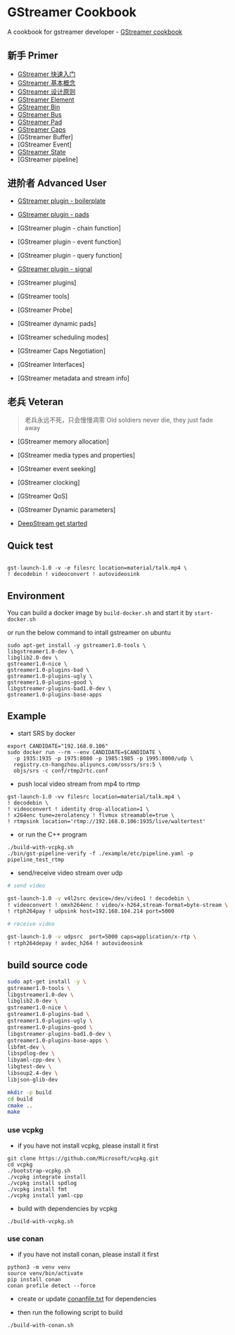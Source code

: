 # GStreamer Cookbook

A cookbook for gstreamer developer - [GStreamer cookbook](https://walterfan.github.io/gstreamer-cookbook/)


## 新手 Primer
* [GStreamer 快速入门](doc/source/1.basic/basic.md)
* [GStreamer 基本概念](doc/source/1.basic/concept.md)
* [GStreamer 设计原则](doc/source/1.basic/design.md)
* [GStreamer Element](doc/source/1.basic/gst-element.md)
* [GStreamer Bin](doc/source/1.basic/gst-bin.md)
* [GStreamer Bus](doc/source/1.basic/gst-bus.md)
* [GStreamer Pad](doc/source/1.basic/gst-pad.md)
* [GStreamer Caps](doc/source/1.basic/gst-caps.md)
* [GStreamer Buffer]
* [GStreamer Event]
* [GStreamer State](doc/source/1.basic/gst-state.md)
* [GStreamer pipeline]

## 进阶者 Advanced User

* [GStreamer plugin - boilerplate](doc/source/4.plugin/1.plugin-boilerplate.md)
* [GStreamer plugin - pads](doc/source/4.plugin/2.plugin-pads.md)
* [GStreamer plugin - chain function]
* [GStreamer plugin - event function]
* [GStreamer plugin - query function]
* [GStreamer plugin - signal](doc/source/4.plugin/7.plugin-signal.md)
* [GStreamer plugins]
* [GStreamer tools]

* [GStreamer Probe]
* [GStreamer dynamic pads]
* [GStreamer scheduling modes]
* [GStreamer Caps Negotiation]
* [GStreamer Interfaces]
* [GStreamer metadata and stream info]

## 老兵 Veteran

> 老兵永远不死，只会慢慢凋零 Old soldiers never die, they just fade away

* [GStreamer memory allocation]
* [GStreamer media types and properties]
* [GStreamer event seeking]
* [GStreamer clocking]
* [GStreamer QoS]
* [GStreamer Dynamic parameters]

* [DeepStream get started](doc/source/3.application/deepstream.md)


## Quick test

```

gst-launch-1.0 -v -e filesrc location=material/talk.mp4 \
! decodebin ! videoconvert ! autovideosink

```

## Environment

You can build a docker image by `build-docker.sh`
and start it by `start-docker.sh`

or run the below command to intall gstreamer on ubuntu

```
sudo apt-get install -y gstreamer1.0-tools \
libgstreamer1.0-dev \
libglib2.0-dev \
gstreamer1.0-nice \
gstreamer1.0-plugins-bad \
gstreamer1.0-plugins-ugly \
gstreamer1.0-plugins-good \
libgstreamer-plugins-bad1.0-dev \
gstreamer1.0-plugins-base-apps

```

## Example
* start SRS by docker
```
export CANDIDATE="192.168.0.106"
sudo docker run --rm --env CANDIDATE=$CANDIDATE \
  -p 1935:1935 -p 1975:8080 -p 1985:1985 -p 1995:8000/udp \
  registry.cn-hangzhou.aliyuncs.com/ossrs/srs:5 \
  objs/srs -c conf/rtmp2rtc.conf
```

* push local video stream from mp4 to rtmp

```
gst-launch-1.0 -vv filesrc location=material/talk.mp4 \
! decodebin \
! videoconvert ! identity drop-allocation=1 \
! x264enc tune=zerolatency ! flvmux streamable=true \
! rtmpsink location='rtmp://192.168.0.106:1935/live/waltertest'
```

* or run the C++ program

```
./build-with-vcpkg.sh
./bin/gst-pipeline-verify -f ./example/etc/pipeline.yaml -p pipeline_test_rtmp
```

* send/receive video stream over udp

```sh
# send video

gst-launch-1.0 -v v4l2src device=/dev/video1 ! decodebin \
! videoconvert ! omxh264enc ! video/x-h264,stream-format=byte-stream \
! rtph264pay ! udpsink host=192.168.104.214 port=5000

# receive video

gst-launch-1.0 -v udpsrc  port=5000 caps=application/x-rtp \
! rtph264depay ! avdec_h264 ! autovideosink

```
## build source code

```sh
sudo apt-get install -y \
gstreamer1.0-tools \
libgstreamer1.0-dev \
libglib2.0-dev \
gstreamer1.0-nice \
gstreamer1.0-plugins-bad \
gstreamer1.0-plugins-ugly \
gstreamer1.0-plugins-good \
libgstreamer-plugins-bad1.0-dev \
gstreamer1.0-plugins-base-apps \
libfmt-dev \
libspdlog-dev \
libyaml-cpp-dev \
libgtest-dev \
libsoup2.4-dev \
libjson-glib-dev

mkdir -p build
cd build
cmake ..
make
```

### use vcpkg

* if you have not install vcpkg, please install it first

```
git clone https://github.com/Microsoft/vcpkg.git
cd vcpkg
./bootstrap-vcpkg.sh
./vcpkg integrate install
./vcpkg install spdlog
./vcpkg install fmt
./vcpkg install yaml-cpp
```

* build with dependencies by vcpkg

```
./build-with-vcpkg.sh
```

### use conan

* if you have not install conan, please install it first
```
python3 -m venv venv
source venv/bin/activate
pip install conan
conan profile detect --force
```

* create or update [conanfile.txt](conanfile.txt) for dependencies
  
* then run the following script to build
  
```
./build-with-conan.sh

```


